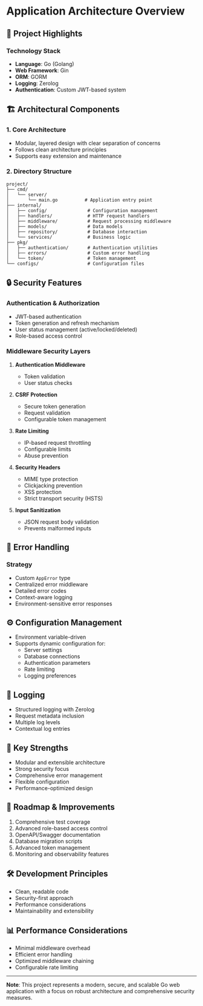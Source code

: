 # Application Architecture Overview

## 🚀 Project Highlights

### Technology Stack
- **Language**: Go (Golang)
- **Web Framework**: Gin
- **ORM**: GORM
- **Logging**: Zerolog
- **Authentication**: Custom JWT-based system

## 🏗️ Architectural Components

### 1. Core Architecture
- Modular, layered design with clear separation of concerns
- Follows clean architecture principles
- Supports easy extension and maintenance

### 2. Directory Structure
```
project/
├── cmd/
│   └── server/
│       └── main.go          # Application entry point
├── internal/
│   ├── config/               # Configuration management
│   ├── handlers/             # HTTP request handlers
│   ├── middleware/           # Request processing middleware
│   ├── models/               # Data models
│   ├── repository/           # Database interaction
│   └── services/             # Business logic
├── pkg/
│   ├── authentication/       # Authentication utilities
│   ├── errors/               # Custom error handling
│   └── token/                # Token management
└── configs/                  # Configuration files
```

## 🔒 Security Features

### Authentication & Authorization
- JWT-based authentication
- Token generation and refresh mechanism
- User status management (active/locked/deleted)
- Role-based access control

### Middleware Security Layers
1. **Authentication Middleware**
   - Token validation
   - User status checks

2. **CSRF Protection**
   - Secure token generation
   - Request validation
   - Configurable token management

3. **Rate Limiting**
   - IP-based request throttling
   - Configurable limits
   - Abuse prevention

4. **Security Headers**
   - MIME type protection
   - Clickjacking prevention
   - XSS protection
   - Strict transport security (HSTS)

5. **Input Sanitization**
   - JSON request body validation
   - Prevents malformed inputs

## 🚨 Error Handling

### Strategy
- Custom `AppError` type
- Centralized error middleware
- Detailed error codes
- Context-aware logging
- Environment-sensitive error responses

## ⚙️ Configuration Management
- Environment variable-driven
- Supports dynamic configuration for:
  - Server settings
  - Database connections
  - Authentication parameters
  - Rate limiting
  - Logging preferences

## 📝 Logging
- Structured logging with Zerolog
- Request metadata inclusion
- Multiple log levels
- Contextual log entries

## 💪 Key Strengths
- Modular and extensible architecture
- Strong security focus
- Comprehensive error management
- Flexible configuration
- Performance-optimized design

## 🚀 Roadmap & Improvements
1. Comprehensive test coverage
2. Advanced role-based access control
3. OpenAPI/Swagger documentation
4. Database migration scripts
5. Advanced token management
6. Monitoring and observability features

## 🛠️ Development Principles
- Clean, readable code
- Security-first approach
- Performance considerations
- Maintainability and extensibility

## 📊 Performance Considerations
- Minimal middleware overhead
- Efficient error handling
- Optimized middleware chaining
- Configurable rate limiting

---

**Note**: This project represents a modern, secure, and scalable Go web application with a focus on robust architecture and comprehensive security measures.